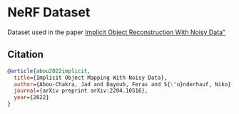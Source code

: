 # NeRF Dataset

Dataset used in the paper [Implicit Object Reconstruction With Noisy Data"](https://arxiv.org/abs/2204.10516)

## Citation 

```bibtex
@article{abou2022implicit,
  title={Implicit Object Mapping With Noisy Data},
  author={Abou-Chakra, Jad and Dayoub, Feras and S{\"u}nderhauf, Niko},
  journal={arXiv preprint arXiv:2204.10516},
  year={2022}
}
```
